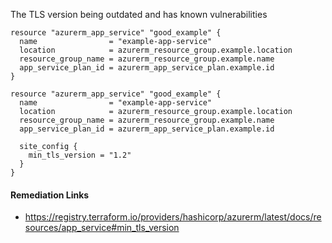 
The TLS version being outdated and has known vulnerabilities

```hcl
resource "azurerm_app_service" "good_example" {
  name                = "example-app-service"
  location            = azurerm_resource_group.example.location
  resource_group_name = azurerm_resource_group.example.name
  app_service_plan_id = azurerm_app_service_plan.example.id
}
```
```hcl
resource "azurerm_app_service" "good_example" {
  name                = "example-app-service"
  location            = azurerm_resource_group.example.location
  resource_group_name = azurerm_resource_group.example.name
  app_service_plan_id = azurerm_app_service_plan.example.id

  site_config {
    min_tls_version = "1.2"
  }
}
```

#### Remediation Links
 - https://registry.terraform.io/providers/hashicorp/azurerm/latest/docs/resources/app_service#min_tls_version

